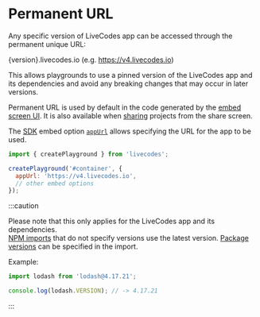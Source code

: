 # Permanent URL

Any specific version of LiveCodes app can be accessed through the permanent unique URL:

{version}.livecodes.io (e.g. https://v4.livecodes.io)

This allows playgrounds to use a pinned version of the LiveCodes app and its dependencies and avoid any breaking changes that may occur in later versions.

Permanent URL is used by default in the code generated by the [embed screen UI](./embeds.md).
It is also available when [sharing](./share.md) projects from the share screen.

The [SDK](../sdk/) embed option [`appUrl`](../sdk/js-ts#appurl) allows specifying the URL for the app to be used.

```js
import { createPlayground } from 'livecodes';

createPlayground('#container', {
  appUrl: 'https://v4.livecodes.io',
  // other embed options
});
```

:::caution

Please note that this only applies for the LiveCodes app and its dependencies.  
[NPM imports](./npm-modules.md) that do not specify versions use the latest version.
[Package versions](./npm-modules.md#package-version) can be specified in the import.

Example:

```js
import lodash from 'lodash@4.17.21';

console.log(lodash.VERSION); // -> 4.17.21
```

:::
